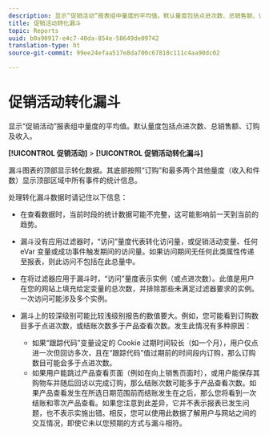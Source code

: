 ```yaml
---
description: 显示“促销活动”报表组中量度的平均值。默认量度包括点进次数、总销售额、订购及收入。
title: 促销活动转化漏斗
topic: Reports
uuid: b0a90917-e4c7-40da-854e-58649de09742
translation-type: ht
source-git-commit: 99ee24efaa517e8da700c67818c111c4aa90dc02

---
```



# 促销活动转化漏斗

显示“促销活动”报表组中量度的平均值。默认量度包括点进次数、总销售额、订购及收入。

**[!UICONTROL 促销活动]** > **[!UICONTROL 促销活动转化漏斗]**

漏斗图表的顶部显示转化数据。其底部按照“订购”和最多两个其他量度（收入和件数）显示顶部区域中所有事件的统计信息。

处理转化漏斗数据时请记住以下信息：

* 在查看数据时，当前时段的统计数据可能不完整，这可能影响前一天到当前的趋势。
* 漏斗没有应用过滤器时，“访问”量度代表转化访问量，或促销活动变量、任何 eVar 变量或成功事件触发期间的访问量。如果访问期间无任何此类属性传递至报表，则此访问不包括在此总量中。
* 在将过滤器应用于漏斗时，“访问”量度表示实例（或点进次数）。此值是用户在您的网站上填充给定变量的总次数，并排除那些未满足过滤器要求的实例。一次访问可能涉及多个实例。
* 漏斗上的较深级别可能比较浅级别报告的数值要大。例如，您可能看到订购数目多于点进次数，或结账次数多于产品查看次数。发生此情况有多种原因：

   * 如果“跟踪代码”变量设定的 Cookie 过期时间较长（如一个月），用户仅点进一次但回访多次，且在“跟踪代码”值过期前的时间段内订购，那么订购数目可能会多于点进次数。
   * 如果用户能跳过产品查看页面（例如在向上销售页面时），或用户能保存其购物车并随后回访以完成订购，那么结账次数可能多于产品查看次数。如果产品查看发生在所选日期范围前而结账发生在之后，那么您将看到一次结账和零次产品查看。如果您注意到此差异，它并不表示报表已发生问题，也不表示实施出错。相反，您可以使用此数据了解用户与网站之间的交互情况，即使它未以您预期的方式与漏斗相符。

